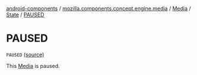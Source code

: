 [android-components](../../../index.md) / [mozilla.components.concept.engine.media](../../index.md) / [Media](../index.md) / [State](index.md) / [PAUSED](./-p-a-u-s-e-d.md)

# PAUSED

`PAUSED` [(source)](https://github.com/mozilla-mobile/android-components/blob/master/components/concept/engine/src/main/java/mozilla/components/concept/engine/media/Media.kt#L91)

This [Media](../index.md) is paused.

